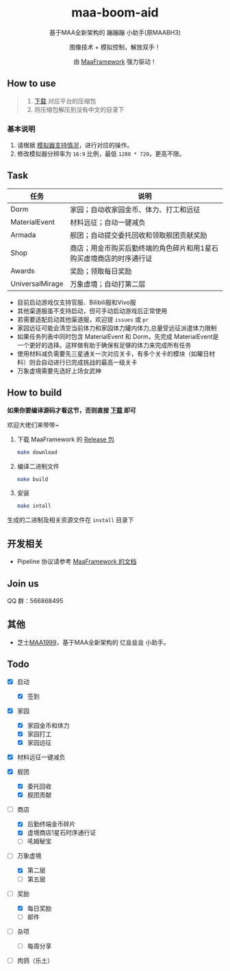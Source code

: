 <!-- markdownlint-disable MD033 MD041 -->
<div align="center">

# maa-boom-aid

基于MAA全新架构的 蹦蹦蹦 小助手(原MAABH3)

图像技术 + 模拟控制，解放双手！

由 [MaaFramework](https://github.com/MaaXYZ/MaaFramework) 强力驱动！

</div>

## How to use

> 1. [下载](https://github.com/MaaXYZ/MAABH3/releases) 对应平台的压缩包
> 2. 将压缩包解压到没有中文的目录下

### 基本说明

1. 请根据 [模拟器支持情况](https://maa.plus/docs/zh-cn/manual/device/windows.html)，进行对应的操作。
2. 修改模拟器分辨率为 `16:9` 比例，最低 `1280 * 720`，更高不限。

## Task

| 任务 | 说明 |
| ---- | ---- |
| Dorm | 家园；自动收家园金币、体力、打工和远征 |
| MaterialEvent | 材料远征；自动一键减负 |
| Armada | 舰团；自动提交委托回收和领取舰团贡献奖励 |
| Shop | 商店；用金币购买后勤终端的角色碎片和用1星石购买虚境商店的时序通行证 |
| Awards | 奖励；领取每日奖励 |
| UniversalMirage | 万象虚境；自动打第二层 |

- 目前启动游戏仅支持官服、Bilibili服和Vivo服
- 其他渠道服虽不支持启动，但可手动启动游戏后正常使用
- 若需要适配启动其他渠道服，欢迎提 `issues` 或 `pr`
- 家园远征可能会清空当前体力和家园体力罐内体力,总量受远征派遣体力限制
- 如果任务列表中同时包含 MaterialEvent 和 Dorm，先完成 MaterialEvent是一个更好的选择。这样做有助于确保有足够的体力来完成所有任务
- 使用材料减负需要先三星通关一次对应关卡，有多个关卡的模块（如曜日材料）则会自动进行已完成挑战的最高一级关卡
- 万象虚境需要先选好上场女武神

## How to build

**如果你要编译源码才看这节，否则直接 [下载](https://github.com/MaaXYZ/MAABH3/releases) 即可**

欢迎大佬们来带带~

1. 下载 MaaFramework 的 [Release 包](https://github.com/MaaXYZ/MaaFramework/releases)

    ```bash
    make download
    ```

2. 编译二进制文件

    ```bash
    make build
    ```

3. 安装

    ```bash
    make intall
    ```

生成的二进制及相关资源文件在 `install` 目录下

## 开发相关

- Pipeline 协议请参考 [MaaFramework 的文档](https://github.com/MaaXYZ/MaaFramework/blob/main/docs/zh_cn/3.1-%E4%BB%BB%E5%8A%A1%E6%B5%81%E6%B0%B4%E7%BA%BF%E5%8D%8F%E8%AE%AE.md)

## Join us

QQ 群：566868495

## 其他

- 芝士[MAA1999](https://github.com/MaaXYZ/MAA1999)，基于MAA全新架构的 亿韭韭韭 小助手。

## Todo

- [x] 启动
  - [x] 签到

- [x] 家园
  - [x] 家园金币和体力
  - [x] 家园打工
  - [x] 家园远征

- [x] 材料远征一键减负

- [x] 舰团
  - [x] 委托回收
  - [x] 舰团贡献

- [ ] 商店
  - [x] 后勤终端金币碎片
  - [x] 虚境商店1星石时序通行证
  - [ ] 吼姆秘宝

- [ ] 万象虚境
  - [x] 第二层
  - [ ] 第五层

- [ ] 奖励
  - [x] 每日奖励
  - [ ] 邮件

- [ ] 杂项
  - [ ] 每周分享

- [ ] 肉鸽（乐土）
